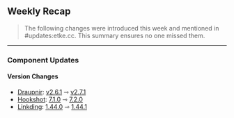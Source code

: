 ## Weekly Recap

> The following changes were introduced this week and mentioned in #updates:etke.cc. This summary ensures no one missed them.

---

### Component Updates

#### Version Changes

* [Draupnir](https://github.com/the-draupnir-project/Draupnir): [v2.6.1](https://github.com/the-draupnir-project/Draupnir/releases/tag/v2.6.1) ⇾ [v2.7.1](https://github.com/the-draupnir-project/Draupnir/releases/tag/v2.7.1)
* [Hookshot](https://github.com/matrix-org/matrix-hookshot): [7.1.0](https://github.com/matrix-org/matrix-hookshot/releases/tag/7.1.0) ⇾ [7.2.0](https://github.com/matrix-org/matrix-hookshot/releases/tag/7.2.0)
* [Linkding](https://github.com/sissbruecker/linkding): [1.44.0](https://github.com/sissbruecker/linkding/releases/tag/v1.44.0) ⇾ [1.44.1](https://github.com/sissbruecker/linkding/releases/tag/v1.44.1)
